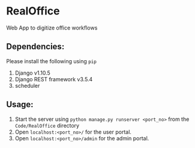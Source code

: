 # RealOffice
Web App to digitize office workflows 

## Dependencies:

Please install the following using ```pip```

1. Django v1.10.5
2. Django REST framework v3.5.4
3. scheduler 

## Usage:

1. Start the server using ```python manage.py runserver <port_no>``` from the ```Code/RealOffice``` directory
2. Open ```localhost:<port_no>/``` for the user portal.
3. Open ```localhost:<port_no>/admin``` for the admin portal.
